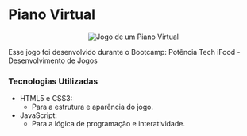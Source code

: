 # Piano Virtual

<p align="center">
  <img src="animacao.gif" alt="Jogo de um Piano Virtual">
</p>

Esse jogo foi desenvolvido durante o Bootcamp: Potência Tech iFood - Desenvolvimento de Jogos

### Tecnologias Utilizadas

- HTML5 e CSS3:
  - Para a estrutura e aparência do jogo.
- JavaScript:
  - Para a lógica de programação e interatividade.
